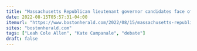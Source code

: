 ```yaml
---
title: "Massachusetts Republican lieutenant governor candidates face off in debate"
date: 2022-08-15T05:57:31-04:00
itemurl: "https://www.bostonherald.com/2022/08/15/massachusetts-republican-lieutenant-governor-candidates-face-off-in-debate/"
sites: "bostonherald.com"
tags: ["Leah Cole Allen", "Kate Campanale", "debate"]
draft: false
---
```


